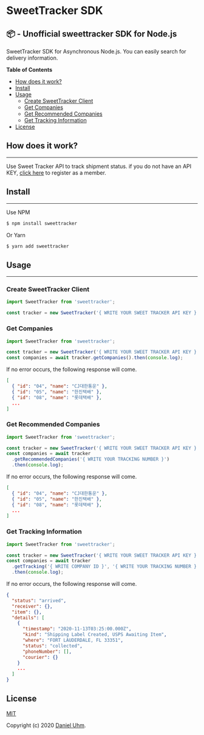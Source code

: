 # SweetTracker SDK

## 📦 - Unofficial sweettracker SDK for Node.js

SweetTracker SDK for Asynchronous Node.js.
You can easily search for delivery information.

**Table of Contents**

- [How does it work?](#how-does-it-work)
- [Install](#install)
- [Usage](#usage)
  - [Create SweetTracker Client](#create-sweettracker-client)
  - [Get Companies](#get-companies)
  - [Get Recommended Companies](#get-recommended-companies)
  - [Get Tracking Information](#get-tracking-information)
- [License](#license)

## How does it work?

---

Use Sweet Tracker API to track shipment status.
if you do not have an API KEY, [click here](https://tracking.sweettracker.co.kr/) to register as a member.

## Install

---

Use NPM

```sh
$ npm install sweettracker
```

Or Yarn

```sh
$ yarn add sweettracker
```

## Usage

---

### Create SweetTracker Client

```js
import SweetTracker from 'sweettracker';

const tracker = new SweetTracker('{ WRITE YOUR SWEET TRACKER API KEY }');
```

### Get Companies

```js
import SweetTracker from 'sweettracker';

const tracker = new SweetTracker('{ WRITE YOUR SWEET TRACKER API KEY }');
const companies = await tracker.getCompanies().then(console.log);
```

If no error occurs, the following response will come.

```json
[
  { "id": "04", "name": "CJ대한통운" },
  { "id": "05", "name": "한진택배" },
  { "id": "08", "name": "롯데택배" },
  ...
]
```

### Get Recommended Companies

```js
import SweetTracker from 'sweettracker';

const tracker = new SweetTracker('{ WRITE YOUR SWEET TRACKER API KEY }');
const companies = await tracker
  .getRecommendedCompanies('{ WRITE YOUR TRACKING NUMBER }')
  .then(console.log);
```

If no error occurs, the following response will come.

```json
[
  { "id": "04", "name": "CJ대한통운" },
  { "id": "05", "name": "한진택배" },
  { "id": "08", "name": "롯데택배" },
  ...
]
```

### Get Tracking Information

```js
import SweetTracker from 'sweettracker';

const tracker = new SweetTracker('{ WRITE YOUR SWEET TRACKER API KEY }');
const companies = await tracker
  .getTracking('{ WRITE COMPANY ID }', '{ WRITE YOUR TRACKING NUMBER }')
  .then(console.log);
```

If no error occurs, the following response will come.

```json
{
  "status": "arrived",
  "receiver": {},
  "item": {},
  "details": [
    {
      "timestamp": "2020-11-13T03:25:00.000Z",
      "kind": "Shipping Label Created, USPS Awaiting Item",
      "where": "FORT LAUDERDALE, FL 33351",
      "status": "collected",
      "phoneNumber": [],
      "courier": {}
    }
    ...
  ]
}
```

## License

[MIT](LICENSE)

Copyright (c) 2020 [Daniel Uhm](htts://github.com/danieluhm2004).
